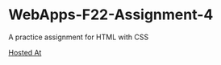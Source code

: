 # WebApps-F22-Assignment-4
A practice assignment for HTML with CSS


[Hosted At](https://44-563-web-apps-f22.github.io/44563-webapps-assignment-4-Vyshnavi1410/opera.html)
